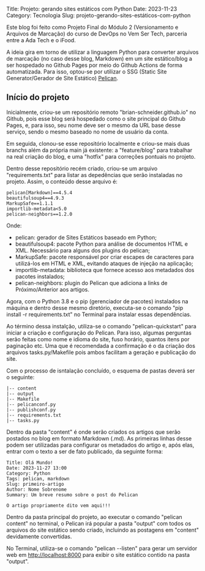 Title: Projeto: gerando sites estáticos com Python
Date: 2023-11-23
Category: Tecnologia
Slug: projeto-gerando-sites-estáticos-com-python


Este blog foi feito como Projeto Final do Módulo 2 (Versionamento e Arquivos de Marcação) do curso de DevOps no Vem Ser Tech, parceria entre a Ada Tech e o iFood.

A ideia gira em torno de utilizar a linguagem Python para converter arquivos de marcação (no caso desse blog, Markdown) em um site estático/blog a ser hospedado no Github Pages por meio do Github Actions de forma automatizada. Para isso, optou-se por utilizar o SSG (Static Site Generator/Gerador de Site Estático) [Pelican](https://docs.getpelican.com/en/stable/).

## Início do projeto

Inicialmente, criou-se um repositório remoto "brian-schneider.github.io" no Github, pois esse blog será hospedado como o site principal do Github Pages, e, para isso, seu nome deve ser o mesmo da URL base desse serviço, sendo o mesmo baseado no nome de usuário da conta.

Em seguida, clonou-se esse repositório localmente e criou-se mais duas branchs além da própria main já existente: a "feature/blog" para trabalhar na real criação do blog, e uma "hotfix" para correções pontuais no projeto.

Dentro desse repositório recém criado, criou-se um arquivo "requirements.txt" para listar as depedências que serão instaladas no projeto. Assim, o conteúdo desse arquivo é:

```plaintext
pelican[Markdown]==4.5.4
beautifulsoup4==4.9.3
MarkupSafe==1.1.1
importlib-metadata<5.0
pelican-neighbors==1.2.0
```

Onde:

- pelican: gerador de Sites Estáticos baseado em Python;
- beautifulsoup4: pacote Python para análise de documentos HTML e XML. Necessário para alguns dos plugins do pelican;
- MarkupSafe: pacote responsável por criar escapes de caracteres para utilizá-los em HTML e XML, evitando ataques de injeção na aplicação;
- importlib-metadata: biblioteca que fornece acesso aos metadados dos pacotes instalados;
- pelican-neighbors: plugin do Pelican que adiciona a links de Próximo/Anterior aos artigos.

Agora, com o Python 3.8 e o pip (gerenciador de pacotes) instalados na máquina e dentro desse mesmo diretório, executa-se o comando "pip install -r requirements.txt" no Terminal para instalar essas dependências.

Ao término dessa instalção, utiliza-se o comando "pelican-quickstart" para iniciar a criação e configuração do Pelican. Para isso, algumas perguntas serão feitas como nome e idioma do site, fuso horário, quantos itens por paginação etc. Uma que é recomendada a confirmação é o da criação dos arquivos tasks.py/Makefile pois ambos facilitam a geração e publicação do site.

Com o processo de isntalação concluído, o esquema de pastas deverá ser o seguinte:

```plaintext
|-- content
|-- output
|-- Makefile
|-- pelicanconf.py
|-- publishconf.py
|-- requirements.txt
|-- tasks.py
```

Dentro da pasta "content" é onde serão criados os artigos que serão postados no blog em formato Markdown (.md). As primeiras linhas desse podem ser utilizadas para configurar os metadados do artigo e, após elas, entrar com o texto a ser de fato publicado, da seguinte forma:

```code
Title: Olá Mundo!  
Date: 2023-11-27 13:00  
Category: Python  
Tags: pelican, markdown  
Slug: primeiro-artigo  
Author: Nome Sobrenome
Summary: Um breve resumo sobre o post do Pelican

O artigo propriamente dito vem aqui!!!
```

Dentro da pasta principal do projeto, ao executar o comando "pelican content" no terminal, o Pelican irá popular a pasta "output" com todos os arquivos do site estático sendo criado, incluindo as postagens em "content" devidamente convertidas.

No Terminal, utiliza-se o comando "pelican --listen" para gerar um servidor web em [http://localhost:8000](http://localhost:8000) para exibir o site estático contido na pasta "output".
